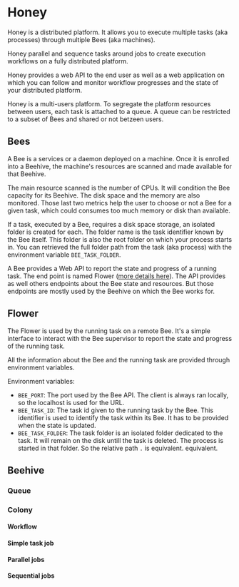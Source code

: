 # Honey

Honey is a distributed platform. It allows you to execute multiple 
tasks (aka processes) through multiple Bees (aka machines).

Honey parallel and sequence tasks around jobs to create execution
workflows on a fully distributed platform.

Honey provides a web API to the end user as well as a web application 
on which you can follow and monitor workflow progresses and 
the state of your distributed platform.

Honey is a multi-users platform. To segregate the platform resources 
between users, each task is attached to a queue. A queue can be 
restricted to a subset of Bees and shared or not betzeen users.

## Bees

A Bee is a services or a daemon deployed on a machine. Once it is
enrolled into a Beehive, the machine's resources are scanned and 
made available for that Beehive.

The main resource scanned is the number of CPUs. It will condition
the Bee capacity for its Beehive. The disk space and the memory are
also monitored. Those last two metrics help the user to choose or not 
a Bee for a given task, which could consumes too much memory or disk 
than available.

If a task, executed by a Bee, requires a disk space storage, an 
isolated folder is created for each. The folder name is the task 
identifier known by the Bee itself. This folder is also the root
folder on which your process starts in. You can retrieved the full 
folder path from the task (aka process) with the environment 
variable `BEE_TASK_FOLDER`.

A Bee provides a Web API to report the state and progress of a 
running task. The end point is named Flower ([more details here](#flower)).
The API provides as well others endpoints about the Bee state and resources.
But those endpoints are mostly used by the Beehive on which the Bee
works for.

## Flower

The Flower is used by the running task on a remote Bee.
It's a simple interface to interact with the Bee supervisor to report the
state and progress of the running task.

All the information about the Bee and the running task are provided
through environment variables.

Environment variables:

* `BEE_PORT`: The port used by the Bee API. The client is always ran
locally, so the localhost is used for the URL.
* `BEE_TASK_ID`: The task id given to the running task by the Bee. 
This identifier is used to identify the task within its Bee. It has 
to be provided when the state is updated.
* `BEE_TASK_FOLDER`: The task folder is an isolated folder dedicated 
to the task. It will remain on the disk untill the task is deleted. 
The process is started in that folder. So the relative path `.` is 
equivalent.
equivalent.

## Beehive

### Queue

### Colony

#### Workflow

#### Simple task job
#### Parallel jobs
#### Sequential jobs